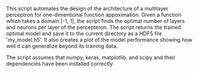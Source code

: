 This script automates the design of the architecture of a multilayer 
perceptron for one-dimentional function appoximation. Given a function which 
takes a domain [-1, 1], the script finds the optimal number of layers and neurons 
per layer of the percepteron. The script returns the trained optimal model and 
save it to the current directory as a HDF5 file 'my_model.h5'. It also creates 
a plot of the model performance showing how well it can generalize beyond its 
training data. 

The script assumes that numpy, keras, matplotlib, and scipy and their 
dependencies have been installed correctly
